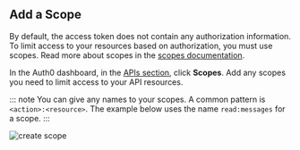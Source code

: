 ## Add a Scope

By default, the access token does not contain any authorization information. To limit access to your resources based on authorization, you must use scopes. Read more about scopes in the  [scopes documentation](/scopes).

In the Auth0 dashboard, in the [APIs section](${manage_url}/#/apis), click **Scopes**. Add any scopes you need to limit access to your API resources.

::: note
You can give any names to your scopes. A common pattern is `<action>:<resource>`. The example below uses the name `read:messages` for a scope.
:::

![create scope](/media/articles/api-auth/create-scope.png)